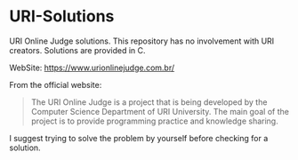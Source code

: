 # URI-Solutions

URI Online Judge solutions. This repository has no involvement with URI creators. Solutions are provided in C.

WebSite: https://www.urionlinejudge.com.br/

From the official website:
>The URI Online Judge is a project that is being developed by the Computer Science Department of URI University. The main goal of the project is to provide programming practice and knowledge sharing.

I suggest trying to solve the problem by yourself before checking for a solution.
